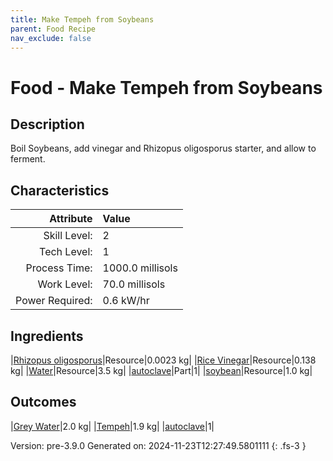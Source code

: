 ```yaml
---
title: Make Tempeh from Soybeans
parent: Food Recipe
nav_exclude: false
---
```

# Food - Make Tempeh from Soybeans

## Description
 Boil Soybeans, add vinegar and Rhizopus oligosporus starter, and&#10;&#9;&#9;&#9;allow to ferment.

## Characteristics

| Attribute      | Value |
|--------:|:------|
|Skill Level:|2|
|Tech Level:|1|
|Process Time:|1000.0 millisols|
|Work Level:|70.0 millisols|
|Power Required:|0.6 kW/hr|

## Ingredients

|[Rhizopus oligosporus](../resource/rhizopus-oligosporus.html)|Resource|0.0023 kg|
|[Rice Vinegar](../resource/rice-vinegar.html)|Resource|0.138 kg|
|[Water](../resource/water.html)|Resource|3.5 kg|
|[autoclave](../part/autoclave.html)|Part|1|
|[soybean](../resource/soybean.html)|Resource|1.0 kg|

## Outcomes

|[Grey Water](../resource/grey-water.html)|2.0 kg|
|[Tempeh](../resource/tempeh.html)|1.9 kg|
|[autoclave](../part/autoclave.html)|1|


Version: pre-3.9.0 Generated on: 2024-11-23T12:27:49.5801111
{: .fs-3 }

